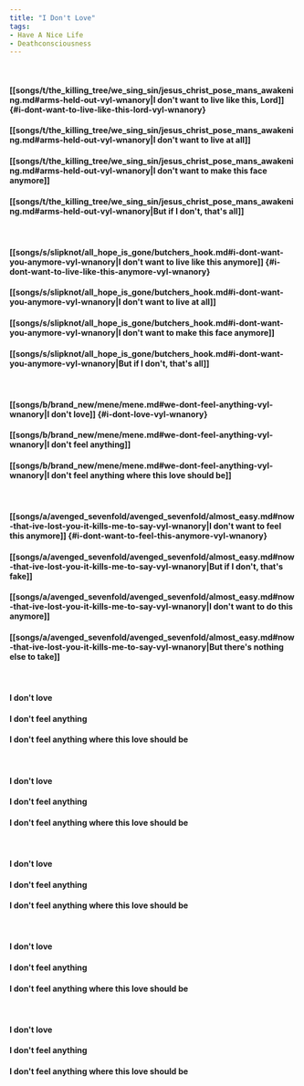 ```yaml
---
title: "I Don't Love"
tags:
- Have A Nice Life
- Deathconsciousness
---
```

&nbsp;
#### [[songs/t/the_killing_tree/we_sing_sin/jesus_christ_pose_mans_awakening.md#arms-held-out-vyl-wnanory|I don't want to live like this, Lord]] {#i-dont-want-to-live-like-this-lord-vyl-wnanory}
#### [[songs/t/the_killing_tree/we_sing_sin/jesus_christ_pose_mans_awakening.md#arms-held-out-vyl-wnanory|I don't want to live at all]]
#### [[songs/t/the_killing_tree/we_sing_sin/jesus_christ_pose_mans_awakening.md#arms-held-out-vyl-wnanory|I don't want to make this face anymore]]
#### [[songs/t/the_killing_tree/we_sing_sin/jesus_christ_pose_mans_awakening.md#arms-held-out-vyl-wnanory|But if I don't, that's all]]
&nbsp;
#### [[songs/s/slipknot/all_hope_is_gone/butchers_hook.md#i-dont-want-you-anymore-vyl-wnanory|I don't want to live like this anymore]] {#i-dont-want-to-live-like-this-anymore-vyl-wnanory}
#### [[songs/s/slipknot/all_hope_is_gone/butchers_hook.md#i-dont-want-you-anymore-vyl-wnanory|I don't want to live at all]]
#### [[songs/s/slipknot/all_hope_is_gone/butchers_hook.md#i-dont-want-you-anymore-vyl-wnanory|I don't want to make this face anymore]]
#### [[songs/s/slipknot/all_hope_is_gone/butchers_hook.md#i-dont-want-you-anymore-vyl-wnanory|But if I don't, that's all]]
&nbsp;
#### [[songs/b/brand_new/mene/mene.md#we-dont-feel-anything-vyl-wnanory|I don't love]] {#i-dont-love-vyl-wnanory}
#### [[songs/b/brand_new/mene/mene.md#we-dont-feel-anything-vyl-wnanory|I don't feel anything]]
#### [[songs/b/brand_new/mene/mene.md#we-dont-feel-anything-vyl-wnanory|I don't feel anything where this love should be]]
&nbsp;
#### [[songs/a/avenged_sevenfold/avenged_sevenfold/almost_easy.md#now-that-ive-lost-you-it-kills-me-to-say-vyl-wnanory|I don't want to feel this anymore]] {#i-dont-want-to-feel-this-anymore-vyl-wnanory}
#### [[songs/a/avenged_sevenfold/avenged_sevenfold/almost_easy.md#now-that-ive-lost-you-it-kills-me-to-say-vyl-wnanory|But if I don't, that's fake]]
#### [[songs/a/avenged_sevenfold/avenged_sevenfold/almost_easy.md#now-that-ive-lost-you-it-kills-me-to-say-vyl-wnanory|I don't want to do this anymore]]
#### [[songs/a/avenged_sevenfold/avenged_sevenfold/almost_easy.md#now-that-ive-lost-you-it-kills-me-to-say-vyl-wnanory|But there's nothing else to take]]
&nbsp;
#### I don't love
#### I don't feel anything
#### I don't feel anything where this love should be
&nbsp;
#### I don't love
#### I don't feel anything
#### I don't feel anything where this love should be
&nbsp;
#### I don't love
#### I don't feel anything
#### I don't feel anything where this love should be
&nbsp;
#### I don't love
#### I don't feel anything
#### I don't feel anything where this love should be
&nbsp;
#### I don't love
#### I don't feel anything
#### I don't feel anything where this love should be
